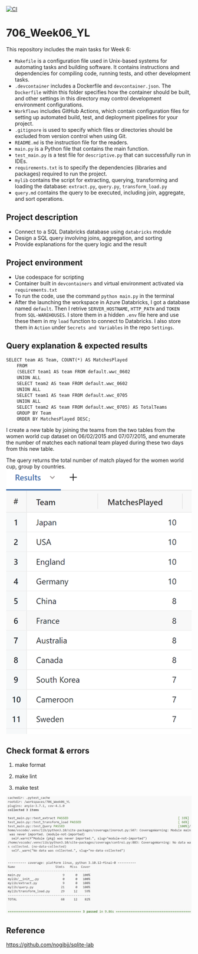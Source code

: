 [![CI](https://github.com/nogibjj/706_Week06_YL/actions/workflows/cicd.yml/badge.svg)](https://github.com/nogibjj/706_Week06_YL/actions/workflows/cicd.yml)

# 706_Week06_YL

This repository includes the main tasks for Week 6:

* `Makefile` is a configuration file used in Unix-based systems for automating tasks and building software. It contains instructions and dependencies for compiling code, running tests, and other development tasks.
* `.devcontainer` includes a Dockerfile and `devcontainer.json`. The `Dockerfile` within this folder specifies how the container should be built, and other settings in this directory may control development environment configurations.
* `Workflows` includes GitHub Actions, which contain configuration files for setting up automated build, test, and deployment pipelines for your project.
* `.gitignore` is used to specify which files or directories should be excluded from version control when using Git.
* `README.md` is the instruction file for the readers.
* `main.py` is a Python file that contains the main function.
* `test_main.py`  is a test file for `descriptive.py` that can successfully run in IDEs.
* `requirements.txt` is to specify the dependencies (libraries and packages) required to run the project.
* `mylib` contains the script for extracting, querying, transforming and loading the database: `extract.py`, `query.py`, `transform_load.py`
* `query.md` contains the query to be executed, including join, aggregate, and sort operations.

## Project description

* Connect to a SQL Databricks database using `databricks` module
* Design a SQL query involving joins, aggregation, and sorting
* Provide explanations for the query logic and the result

## Project environment

* Use codespace for scripting
* Container built in `devcontainers` and virtual environment activated via `requirements.txt`
* To run the code, use the command `python main.py` in the terminal
* After the launching the workspace in Azure Databricks, I got a database named `default`. Then I retrive `SERVER_HOSTNAME`, `HTTP_PATH` and `TOKEN` from `SQL-WAREHOUSES`. I store them in a hidden `.env` file here and use these them in my `load` function to connect to Databricks. I also store them in `Action` under `Secrets and Variables` in the repo `Settings`.

## Query explanation & expected results

```
SELECT team AS Team, COUNT(*) AS MatchesPlayed 
    FROM 
    (SELECT team1 AS team FROM default.wwc_0602
    UNION ALL 
    SELECT team2 AS team FROM default.wwc_0602
    UNION ALL
    SELECT team1 AS team FROM default.wwc_0705
    UNION ALL
    SELECT team2 AS team FROM default.wwc_0705) AS TotalTeams
    GROUP BY Team
    ORDER BY MatchesPlayed DESC;
```
I create a new table by joining the teams from the two tables from the women world cup dataset on 06/02/2015 and 07/07/2015, and enumerate the number of matches each national team played during these two days from this new table.

The query returns the total number of match played for the women world cup, group by countries.
![Alt text](figures/res.png)

## Check format & errors

1. make format

2. make lint

3. make test

![Alt text](figures/test.png)

## Reference

https://github.com/nogibjj/sqlite-lab